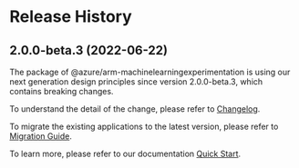 # Release History
    
## 2.0.0-beta.3 (2022-06-22)

The package of @azure/arm-machinelearningexperimentation is using our next generation design principles since version 2.0.0-beta.3, which contains breaking changes.

To understand the detail of the change, please refer to [Changelog](https://aka.ms/js-track2-changelog).

To migrate the existing applications to the latest version, please refer to [Migration Guide](https://aka.ms/js-track2-migration-guide).

To learn more, please refer to our documentation [Quick Start](https://aka.ms/js-track2-quickstart).